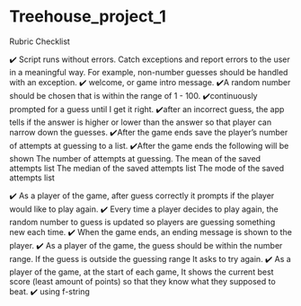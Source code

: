 # Treehouse_project_1
 
Rubric Checklist

✔️ Script runs without errors. Catch exceptions and report errors to the user in a meaningful way. For example, non-number guesses should be handled with an exception.
✔️ welcome, or game intro message.
✔️A random number should be chosen that is within the range of 1 - 100.
✔️continuously prompted for a guess until I get it right.
✔️after an incorrect guess, the app tells if the answer is higher or lower than the answer so that player can narrow down the guesses.
✔️After the game ends save the player’s number of attempts at guessing to a list.
✔️After the game ends  the following will be shown
The number of attempts at guessing.
The mean of the saved attempts list
The median of the saved attempts list
The mode of the saved attempts list

✔️ As a player of the game, after guess correctly it prompts if the player would like to play again.
✔️ Every time a player decides to play again, the random number to guess is updated so players are guessing something new each time.
✔️ When the game ends, an ending message is shown to the player.
✔️ As a player of the game, the guess should be within the number range. If the guess is outside the guessing range It asks to try again.
✔️ As a player of the game, at the start of each game, It shows the current best score (least amount of points) so that they know what they supposed to beat.
✔️ using f-string
